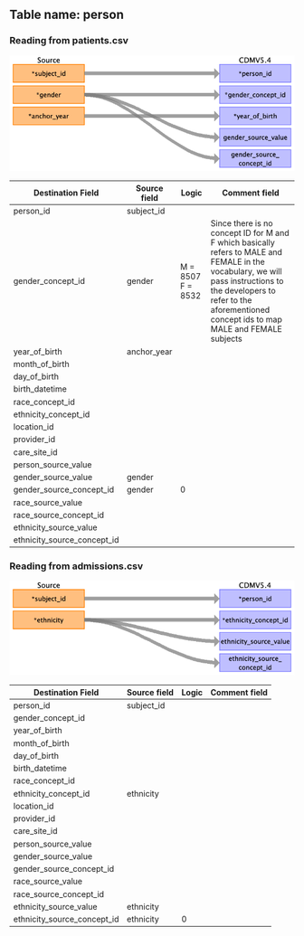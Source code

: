 ## Table name: person

### Reading from patients.csv

![](md_files/image1.png)

| Destination Field | Source field | Logic | Comment field |
| --- | --- | --- | --- |
| person_id | subject_id |  |  |
| gender_concept_id | gender | M = 8507  F = 8532 | Since there is no concept ID for M and F which basically refers to MALE and FEMALE in the vocabulary, we will pass instructions to the developers to refer to the aforementioned concept ids to map MALE and FEMALE subjects<br> |
| year_of_birth | anchor_year |  |  |
| month_of_birth |  |  |  |
| day_of_birth |  |  |  |
| birth_datetime |  |  |  |
| race_concept_id |  |  |  |
| ethnicity_concept_id |  |  |  |
| location_id |  |  |  |
| provider_id |  |  |  |
| care_site_id |  |  |  |
| person_source_value |  |  |  |
| gender_source_value | gender |  |  |
| gender_source_concept_id | gender | 0 |  |
| race_source_value |  |  |  |
| race_source_concept_id |  |  |  |
| ethnicity_source_value |  |  |  |
| ethnicity_source_concept_id |  |  |  |

### Reading from admissions.csv

![](md_files/image2.png)

| Destination Field | Source field | Logic | Comment field |
| --- | --- | --- | --- |
| person_id | subject_id |  |  |
| gender_concept_id |  |  |  |
| year_of_birth |  |  |  |
| month_of_birth |  |  |  |
| day_of_birth |  |  |  |
| birth_datetime |  |  |  |
| race_concept_id |  |  |  |
| ethnicity_concept_id | ethnicity |  |  |
| location_id |  |  |  |
| provider_id |  |  |  |
| care_site_id |  |  |  |
| person_source_value |  |  |  |
| gender_source_value |  |  |  |
| gender_source_concept_id |  |  |  |
| race_source_value |  |  |  |
| race_source_concept_id |  |  |  |
| ethnicity_source_value | ethnicity |  |  |
| ethnicity_source_concept_id | ethnicity | 0 |  |

